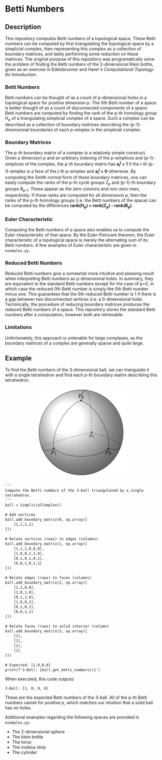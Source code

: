# Betti Numbers

## Description
This repository computes Betti numbers of a topological space. These Betti numbers can be computed by first triangulating the topological space by a simplicial complex, then representing this complex as a collection of boundary matrices, and lastly performing some reduction on these matrices. The original purpose of this repository was programatically solve the problem of finding the Betti numbers of the 2-dimensional Klein bottle, given as an exercise in Edelsbrunner and Harer's *Computational Topology: An Introduction*.

### Betti Numbers
Betti numbers can be thought of as a count of p-dimensional holes in a topological space for positive dimension p. The 0th Betti number of a space is better thought of as a count of disconnected components of a space. Betti numbers are computed by finding the rank of the p-th homology group H<sub>p</sub> of a triangulating simplicial complex of a space. Such a complex can be described as a collection of boundary matrices describing the (p-1)-dimensional boundaries of each p-simplex in the simplicial complex.

### Boundary Matrices
The p-th boundary matrix of a complex is a relatively simple construct. Given a dimension p and an arbitrary indexing of the p-simplices and (p-1)-simplices of the complex, the p-th boundary matrix has **a<sub>i</sub><sup>j</sup> = 1** if the i-th (p-1)-simplex is a face of the j-th p-simplex and **a<sub>i</sub><sup>j</sup> = 0** otherwise. By computing the Smith normal form of these boundary matrices, one can easily compute the ranks of the p-th cycle groups Z<sub>p</sub> and (p-1)-th boundary groups B<sub>p-1</sub>. These appear as the zero columns and non-zero rows, respectively. If these ranks are computed for all dimensions p, then the ranks of the p-th homology groups (i.e. the Betti numbers of the space) can be computed by the differences **rank(H<sub>p</sub>) = rank(Z<sub>p</sub>) - rank(B<sub>p</sub>)**.

### Euler Characteristic
Computing the Betti numbers of a space also enables us to compute the Euler characteristic of that space. By the Euler-Poincaré theorem, the Euler characteristic of a topological space is merely the alternating sum of its Betti numbers. A few examples of Euler characteristic are given in `examples.py`.

### Reduced Betti Numbers
Reduced Betti numbers give a somewhat more intuitive and pleasing result when interpreting Betti numbers as p-dimensional holes. In summary, they are equivalent to the standard Betti numbers except for the case of p=0, in which case the reduced 0th Betti number is simply the 0th Betti number minus one. This guarantees that the 0th reduced Betti number is 1 if there is a gap between two disconnected vertices (i.e. a 0-dimensional hole). Techinically, the procedure of reducing boundary matrices produces the reduced Betti numbers of a space. This repository stores the standard Betti numbers after a computation, however both are retrievable.

### Limitations
Unfortunately, this approach is untenable for large complexes, as the boundary matrices of a complex are generally sparse and quite large.

## Example
To find the Betti numbers of the 3-dimensional ball, we can triangulate it with a single tetrahedron and find each p-th boundary matrix describing this tetrahedron.

<p align="center">
  <img width="300" height="300" src="images/ball-triangulation.png">
</p>

~~~
'''
Compute the Betti numbers of the 3-ball triangulated by a single tetrahedron.
'''
ball = SimplicialComplex()

# Add vertices
ball.add_boundary_matrix(0, np.array([
    [1,1,1,1]
]))

# Relate vertices (rows) to edges (columns)
ball.add_boundary_matrix(1, np.array([
    [1,1,1,0,0,0],
    [1,0,0,1,1,0],
    [0,1,0,1,0,1],
    [0,0,1,0,1,1]
]))

# Relate edges (rows) to faces (columns)
ball.add_boundary_matrix(2, np.array([
    [1,1,0,0],
    [1,0,1,0],
    [0,1,1,0],
    [1,0,0,1],
    [0,1,0,1],
    [0,0,1,1]
]))

# Relate faces (rows) to solid interior (column)
ball.add_boundary_matrix(3, np.array([
    [1],
    [1],
    [1],
    [1]
]))

# Expected: [1,0,0,0]
print(f'3-Ball: {ball.get_betti_numbers()}')
~~~

When executed, this code outputs:
~~~
3-Ball: [1, 0, 0, 0]
~~~
These are the expected Betti numbers of the 3-ball. All of the p-th Betti numbers vanish for positive p, which matches our intuition that a solid ball has no holes.

Additional examples regarding the following spaces are provided in `examples.py`:
- The 2-dimensional sphere
- The klein bottle
- The torus
- The mobius strip
- The cylinder